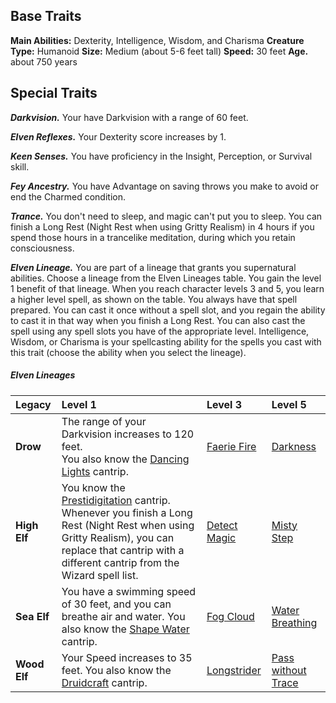 
## Base Traits

**Main Abilities:** Dexterity, Intelligence, Wisdom, and Charisma
**Creature Type:** Humanoid
**Size:** Medium (about 5-6 feet tall)
**Speed:** 30 feet
**Age.** about 750 years


## Special Traits

***Darkvision.*** Your have Darkvision with a range of 60 feet.

***Elven Reflexes.*** Your Dexterity score increases by 1.

***Keen Senses.*** You have proficiency in the Insight, Perception, or Survival skill.

***Fey Ancestry.*** You have Advantage on saving throws you make to avoid or end the Charmed condition.

***Trance.*** You don't need to sleep, and magic can't put you to sleep. You can finish a Long Rest (Night Rest when using Gritty Realism) in 4 hours if you spend those hours in a trancelike meditation, during which you retain consciousness.

***Elven Lineage.*** You are part of a lineage that grants you supernatural abilities. Choose a lineage from the Elven Lineages table. You gain the level 1 benefit of that lineage.
When you reach character levels 3 and 5, you learn a higher level spell, as shown on the table. You always have that spell prepared. You can cast it once without a spell slot, and you regain the ability to cast it in that way when you finish a Long Rest. You can also cast the spell using any spell slots you have of the appropriate level.
Intelligence, Wisdom, or Charisma is your spellcasting ability for the spells you cast with this trait (choose the ability when you select the lineage).


##### Elven Lineages
| Legacy       | Level 1                                                                                                                                                                                                     | Level 3                 | Level 5                       |
| :----------- | :---------------------------------------------------------------------------------------------------------------------------------------------------------------------------------------------------------- | :---------------------- | :---------------------------- |
| **Drow**     | The range of your Darkvision increases to 120 feet.<br>You also know the [Dancing Lights](https://lolindhir.github.io/PnP/spells/Dancing%2520Lights) cantrip.                                                                                                 | [Faerie Fire](https://lolindhir.github.io/PnP/spells/Faerie%2520Fire)  | [Darkness](https://lolindhir.github.io/PnP/spells/Darkness)           |
| **High Elf** | You know the [Prestidigitation](https://lolindhir.github.io/PnP/spells/Prestidigitation) cantrip. Whenever you finish a Long Rest (Night Rest when using Gritty Realism), you can replace that cantrip with a different cantrip from the Wizard spell list. | [Detect Magic](https://lolindhir.github.io/PnP/spells/Detect%2520Magic) | [Misty Step](https://lolindhir.github.io/PnP/spells/Misty%2520Step)         |
| **Sea Elf**  | You have a swimming speed of 30 feet, and you can breathe air and water. You also know the [Shape Water](https://lolindhir.github.io/PnP/spells/Shape%2520Water) cantrip.                                                                                  | [Fog Cloud](https://lolindhir.github.io/PnP/spells/Fog%2520Cloud)    | [Water Breathing](https://lolindhir.github.io/PnP/spells/Water%2520Breathing)    |
| **Wood Elf** | Your Speed increases to 35 feet. You also know the [Druidcraft](https://lolindhir.github.io/PnP/spells/Druidcraft) cantrip.                                                                                                                           | [Longstrider](https://lolindhir.github.io/PnP/spells/Longstrider)  | [Pass without Trace](https://lolindhir.github.io/PnP/spells/Pass%2520without%2520Trace) |






